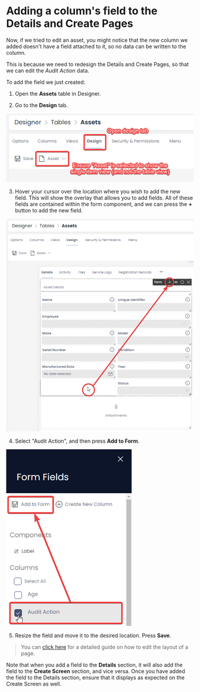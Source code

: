 # Adding a column's field to the Details and Create Pages
Now, if we tried to edit an asset, you might notice that the new column we added doesn't have a field attached to it, so no data can be written to the column. 

This is because we need to redesign the Details and Create Pages, so that we can edit the *Audit Action* data.

To add the field we just created:

1. Open the **Assets** table in Designer.

2. Go to the **Design** tab.

![A screenshot that demonstrates how to change the layout design of a table's form. The user must ensure they open the table in Designer. Then they go to the Design tab, and then ensure they have "Asset" selected from the dropdown menu (instead of "Assets" plural).](<Designer Assets Design Tab.png>)

3. Hover your cursor over the location where you wish to add the new field. This will show the overlay that allows you to add fields. All of these fields are contained within the form component, and we can press the **+** button to add the new field.

![A screenshot demonstrating how, when you over over an empty space in Design view, the overlay appears. This allows the user to find the right section to add a field to.](<Designer Find Overlay.png>)

4. Select "Audit Action", and then press **Add to Form**.

![A screenshot demonstrating how to select the "Audit Action" field and add it to a form. This is an example from training Challenge 1.](<Designer Add to Form.png>)

5. Resize the field and move it to the desired location. Press **Save**.

> You can <a href="http://docs.rapidplatform.com/docs/Rapid/Keyper%20Manual/Designer/Pages/all-about-pages-in-designer" target="_blank">click here</a> for a detailed guide on how to edit the layout of a page.

Note that when you add a field to the **Details** section, it will also add the field to the **Create Screen** section, and vice versa. Once you have added the field to the Details section, ensure that it displays as expected on the Create Screen as well.